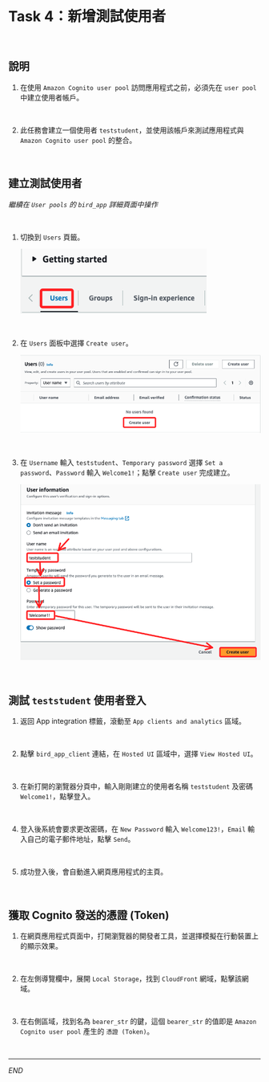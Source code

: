 # Task 4：新增測試使用者

<br>

## 說明

1. 在使用 `Amazon Cognito user pool` 訪問應用程式之前，必須先在 `user pool` 中建立使用者帳戶。

<br>

2. 此任務會建立一個使用者 `teststudent`，並使用該帳戶來測試應用程式與 `Amazon Cognito user pool` 的整合。

<br>

## 建立測試使用者

_繼續在 `User pools` 的 `bird_app` 詳細頁面中操作_

<br>

1. 切換到 `Users` 頁籤。

    ![](images/img_38.png)

<br>

2. 在 `Users` 面板中選擇 `Create user`。

    ![](images/img_39.png)

<br>

3. 在 `Username` 輸入 `teststudent`、`Temporary password` 選擇 `Set a password`、`Password` 輸入 `Welcome1!`；點擊 `Create user` 完成建立。

    ![](images/img_41.png)

<br>

## 測試 `teststudent` 使用者登入

1. 返回 App integration 標籤，滾動至 `App clients and analytics` 區域。

<br>

2. 點擊 `bird_app_client` 連結，在 `Hosted UI` 區域中，選擇 `View Hosted UI`。

<br>

3. 在新打開的瀏覽器分頁中，輸入剛剛建立的使用者名稱 `teststudent` 及密碼 `Welcome1!`，點擊登入。

<br>

4. 登入後系統會要求更改密碼，在 `New Password` 輸入 `Welcome123!`，`Email` 輸入自己的電子郵件地址，點擊 `Send`。

<br>

5. 成功登入後，會自動進入網頁應用程式的主頁。

<br>

## 獲取 Cognito 發送的憑證 (Token)

1. 在網頁應用程式頁面中，打開瀏覽器的開發者工具，並選擇模擬在行動裝置上的顯示效果。

<br>

2. 在左側導覽欄中，展開 `Local Storage`，找到 `CloudFront` 網域，點擊該網域。

<br>

3. 在右側區域，找到名為 `bearer_str` 的鍵，這個 `bearer_str` 的值即是 `Amazon Cognito user pool` 產生的 `憑證 (Token)`。

<br>

___

_END_